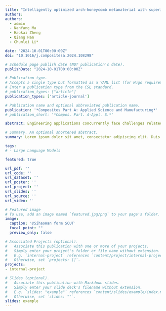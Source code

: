 ```yaml
---
title: "Intelligently optimized arch-honeycomb metamaterial with superior bandgap and impact mitigation capacity"
authors:
authors:
  - admin
  - Nanfang Ma
  - Haokai Zheng
  - Qiang Han
  - Chunlei Li*

date: "2024-10-01T00:00:00Z"
doi: "10.1016/j.compositesa.2024.108298"

# Schedule page publish date (NOT publication's date).
publishDate: "2024-10-01T00:00:00Z"

# Publication type.
# Accepts a single type but formatted as a YAML list (for Hugo requirements).
# Enter a publication type from the CSL standard.
# publication_types: ["article"]
publication_types: ['article-journal']

# Publication name and optional abbreviated publication name.
publication: '*Composites Part A: Applied Science and Manufacturing*'
# publication_short: '*Compos. Part. A-Appl. S.*'

abstract: Engineering applications concurrently face challenges related to vibration, impact, load-bearing and energy absorption. Here, an arch-honeycomb metamaterial with split-ring resonators is proposed for wave attenuation and impact mitigation, with better energy absorption and lower initial peak stress. The split-ring resonators effectively induce bandgaps below 3 kHz, and the mechanisms of bandgap generation and polarization are studied through mode shapes, frequency contours and equivalent mass densities. Subsequently, a machine learning-based optimization framework is introduced to tailor the bandgaps, leading to a 155.59% increase in bandgap width. Furthermore, superior vibration isolation and impact mitigation are confirmed through experiments. Obvious attenuation peaks are observed in the bandgaps of the acceleration transmission spectrum in frequency domain. In time domain, the impact test demonstrates peak weakening and delay. The metamaterials offer advantages in wave attenuation, impact mitigation, load-bearing and energy absorption, providing valuable insights for the advancement of multifunctional metamaterials and their practical engineering applications.

# Summary. An optional shortened abstract.
summary: Lorem ipsum dolor sit amet, consectetur adipiscing elit. Duis posuere tellus ac convallis placerat. Proin tincidunt magna sed ex sollicitudin condimentum.

tags:
# - Large Language Models

featured: true

url_pdf: ''
url_code: ''
url_dataset: ''
url_poster: ''
url_project: ''
url_slides: ''
url_source: ''
url_video: ''

# Featured image
# To use, add an image named `featured.jpg/png` to your page's folder. 
image:
  caption: '@SihaoHan form SCUT'
  focal_point: ""
  preview_only: false

# Associated Projects (optional).
#   Associate this publication with one or more of your projects.
#   Simply enter your project's folder or file name without extension.
#   E.g. `internal-project` references `content/project/internal-project/index.md`.
#   Otherwise, set `projects: []`.
projects:
- internal-project

# Slides (optional).
#   Associate this publication with Markdown slides.
#   Simply enter your slide deck's filename without extension.
#   E.g. `slides: "example"` references `content/slides/example/index.md`.
#   Otherwise, set `slides: ""`.
slides: example
---
```


